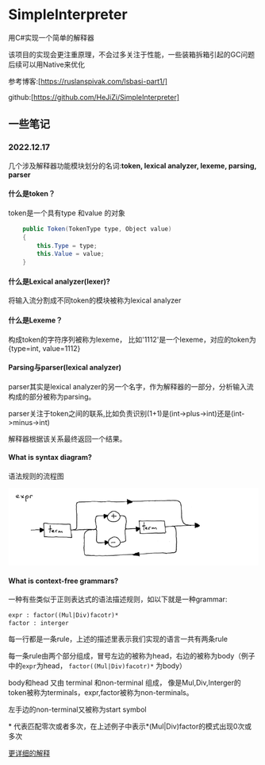 # SimpleInterpreter
用C#实现一个简单的解释器

该项目的实现会更注重原理，不会过多关注于性能，一些装箱拆箱引起的GC问题后续可以用Native来优化

参考博客:[https://ruslanspivak.com/lsbasi-part1/]

github:[https://github.com/HeJiZi/SimpleInterpreter]

## 一些笔记
### 2022.12.17

几个涉及解释器功能模块划分的名词:**token, lexical analyzer, lexeme, parsing, parser**

#### 什么是token？
token是一个具有type 和value 的对象
``` c#
    public Token(TokenType type, Object value)
    {
        this.Type = type;
        this.Value = value;
    }
```
#### 什么是Lexical analyzer(lexer)?
将输入流分割成不同token的模块被称为lexical analyzer

#### 什么是Lexeme？
构成token的字符序列被称为lexeme， 比如'1112'是一个lexeme，对应的token为{type=int, value=1112}

#### Parsing与parser(lexical analyzer)
parser其实是lexical analyzer的另一个名字，作为解释器的一部分，分析输入流构成的部分被称为parsing。

parser关注于token之间的联系,比如负责识别(1+1)是(int->plus->int)还是(int->minus->int)

解释器根据该关系最终返回一个结果。

#### What is syntax diagram?
语法规则的流程图

![syntax_diagram](doc/syntax_diagram.png)

#### What is context-free grammars?
一种有些类似于正则表达式的语法描述规则，如以下就是一种grammar:
```
expr : factor((Mul|Div)facotr)*
factor : interger
```
每一行都是一条rule，上述的描述里表示我们实现的语言一共有两条rule

每一条rule由两个部分组成，冒号左边的被称为head，右边的被称为body（例子中的`expr`为head， `factor((Mul|Div)facotr)*` 为body）

body和head 又由 terminal 和non-terminal 组成， 像是Mul,Div,Interger的token被称为terminals，expr,factor被称为non-terminals。

左手边的non-terminal又被称为start symbol

\* 代表匹配零次或者多次，在上述例子中表示*(Mul|Div)factor的模式出现0次或多次

[更详细的解释](https://ruslanspivak.com/lsbasi-part4/)